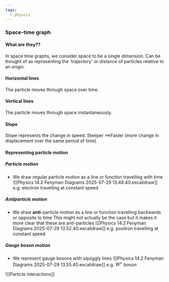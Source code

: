```yaml
---
tags:
  - physics
---
```

### Space-time graph 
#### What are they??
In space time graphs, we consider space to be a single dimension. 
	Can be thought of as representing the 'trajectory' or distance of particles relative to an origin. 
#### Horizontal lines
The particle moves through space over time. 
#### Vertical lines
The particle moves through space instantaneously.
#### Slope
Slope represents the change in speed. 
	Steeper $\implies$Faster
	(more change in displacement over the same period of time)

#### Representing particle motion
##### Particle motion
- We draw regular particle motion as a line or function travelling with time
![[Physics 14.2 Fenyman Diagrams 2025-07-29 13.48.40.excalidraw]]
e.g. electron travelling at constant speed

##### Antiparticle motion
- We draw **anti**-particle motion as a line or function travelling backwards or opposite to time
	This might not actually be the case but it makes it more clear that these are anti-particles
![[Physics 14.2 Fenyman Diagrams 2025-07-29 13.52.40.excalidraw]]
e.g. positron travelling at constant speed

##### Gauge boson motion
- We represent gauge bosons with squiggly lines
![[Physics 14.2 Fenyman Diagrams 2025-07-29 13.55.40.excalidraw]]
e.g. $W^+$ boson

![[Particle interactions]]